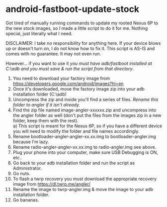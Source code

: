 # android-fastboot-update-stock
Got tired of manually running commands to update my rooted Nexus 6P to the new stock images, so I made a little script to do it for me. Nothing special, just literally what I need.

DISCLAIMER:
I take no responsibility for anything here. If your device blows up or doesn't turn on, I do not know how to fix it. This script is AS-IS and comes with no guarantee. It may not even run.

However... if you want to use it *you must have adb/fastboot installed at C:\adb and you must save & run the script from that directory*.

1. You need to download your factory image from https://developers.google.com/android/images?hl=en
2. Once it's downloaded, move the factory image zip into your adb installation folder (C:\adb)
3. Uncompress the zip and inside you'll find a series of files. *Rename this folder to angler if it isn't already.*
4. Find the zip file named image-angler-xxxxxx.zip and uncompress into the angler folder as well (don't put the files from the images zip in a new folder, keep them with the rest).  
a) This script is meant for the Nexus 6P, so if you have a different device you will need to modify the folder and file names accordingly.
5. Rename bootloader-angler-angler-xx.xx.img to bootloader-angler.img because I'm lazy.
6. Rename radio-angler-angler-xx.xx.img to radio-angler.img see above.
7. Plug your phone into your computer, make sure USB Debugging is ON, etc..
8. Go back to your adb installation folder and run the script as Administrator.
9. Go nuts.
10. To flash a twrp recovery you must download the appropriate recovery image from https://dl.twrp.me/angler/
11. Rename the image to twrp-angler.img & move the image to your adb installation folder.
12. Go bananas.
